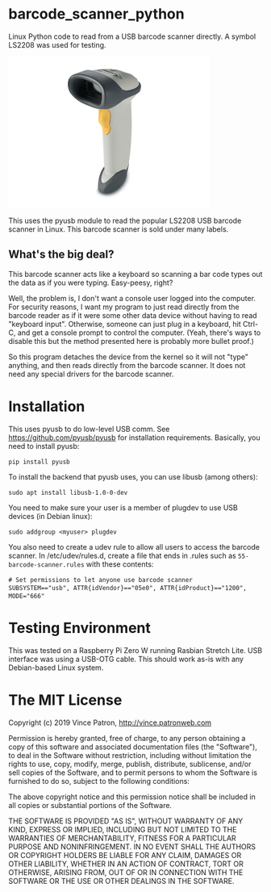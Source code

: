 # barcode_scanner_python
Linux Python code to read from a USB barcode scanner directly. A symbol LS2208 was used for testing.

![LS2208 Barcode Scanner](Symbol%20LS2208%20Barcode%20Scanner.png "Symbol LS2208 Barcode Scanner")

This uses the pyusb module to read the popular LS2208 USB barcode 
scanner in Linux. This barcode scanner is sold under many labels.

## What's the big deal?

This barcode scanner acts like a keyboard so scanning a bar code types out
the data as if you were typing. Easy-peesy, right?

Well, the problem is, I don't want a console user logged into the computer. For
security reasons, I want my program to just read directly from the barcode
reader as if it were some other data device without having to read "keyboard
input". Otherwise, someone can just plug in a keyboard, hit Ctrl-C, and get a
console prompt to control the computer. (Yeah, there's ways to disable this
but the method presented here is probably more bullet proof.)

So this program detaches the device from the kernel so it will not "type"
anything, and then reads directly from the barcode scanner. It does not
need any special drivers for the barcode scanner.

# Installation

This uses pyusb to do low-level USB comm. See 
https://github.com/pyusb/pyusb for installation requirements. Basically, 
you need to install pyusb:

    pip install pyusb

To install the backend that pyusb uses, you can use libusb (among
others):

    sudo apt install libusb-1.0-0-dev
    
You need to make sure your user is a member of plugdev to use USB 
devices (in Debian linux):

    sudo addgroup <myuser> plugdev
    
You also need to create a udev rule to allow all users to access the
barcode scanner. In /etc/udev/rules.d, create a file that ends in .rules
such as `55-barcode-scanner.rules` with these contents:

    # Set permissions to let anyone use barcode scanner
    SUBSYSTEM=="usb", ATTR{idVendor}=="05e0", ATTR{idProduct}=="1200", MODE="666"

# Testing Environment
This was tested on a Raspberry Pi Zero W running Rasbian Stretch Lite. USB interface was using a USB-OTG cable.
This should work as-is with any Debian-based Linux system.

# The MIT License

Copyright (c) 2019 Vince Patron, http://vince.patronweb.com

Permission is hereby granted, free of charge, to any person obtaining a copy
of this software and associated documentation files (the "Software"), to deal
in the Software without restriction, including without limitation the rights
to use, copy, modify, merge, publish, distribute, sublicense, and/or sell
copies of the Software, and to permit persons to whom the Software is
furnished to do so, subject to the following conditions:

The above copyright notice and this permission notice shall be included in
all copies or substantial portions of the Software.

THE SOFTWARE IS PROVIDED "AS IS", WITHOUT WARRANTY OF ANY KIND, EXPRESS OR
IMPLIED, INCLUDING BUT NOT LIMITED TO THE WARRANTIES OF MERCHANTABILITY,
FITNESS FOR A PARTICULAR PURPOSE AND NONINFRINGEMENT. IN NO EVENT SHALL THE
AUTHORS OR COPYRIGHT HOLDERS BE LIABLE FOR ANY CLAIM, DAMAGES OR OTHER
LIABILITY, WHETHER IN AN ACTION OF CONTRACT, TORT OR OTHERWISE, ARISING FROM,
OUT OF OR IN CONNECTION WITH THE SOFTWARE OR THE USE OR OTHER DEALINGS IN
THE SOFTWARE.
